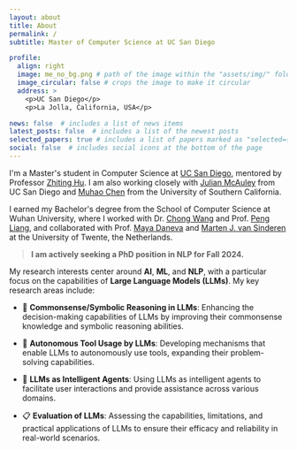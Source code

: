 ```yaml
---
layout: about
title: About
permalink: /
subtitle: Master of Computer Science at UC San Diego

profile:
  align: right
  image: me_no_bg.png # path of the image within the "assets/img/" folder
  image_circular: false # crops the image to make it circular
  address: >
    <p>UC San Diego</p>
    <p>La Jolla, California, USA</p>

news: false  # includes a list of news items
latest_posts: false  # includes a list of the newest posts
selected_papers: true # includes a list of papers marked as "selected={true}"
social: false  # includes social icons at the bottom of the page
---
```


I'm a Master's student in Computer Science at [UC San Diego](https://ucsd.edu/), mentored by Professor [Zhiting Hu](http://zhiting.ucsd.edu/index.html). I am also working closely with [Julian McAuley](https://cseweb.ucsd.edu/~jmcauley/) from UC San Diego and [Muhao Chen](https://muhaochen.github.io/) from the University of Southern California.

I earned my Bachelor's degree from the School of Computer Science at Wuhan University, where I worked with Dr. [Chong Wang](https://cs.whu.edu.cn/info/1019/2935.htm) and Prof. [Peng Liang](https://www.cs.rug.nl/search/People/PengLiang), and collaborated with Prof. [Maya Daneva](https://people.utwente.nl/m.daneva) and [Marten J. van Sinderen](https://people.utwente.nl/m.j.vansinderen) at the University of Twente, the Netherlands.

> **I am actively seeking a PhD position in NLP for Fall 2024.**

My research interests center around **AI**, **ML**, and **NLP**, with a particular focus on the capabilities of **Large Language Models (LLMs)**. My key research areas include:

- 🌟 **Commonsense/Symbolic Reasoning in LLMs**: Enhancing the decision-making capabilities of LLMs by improving their commonsense knowledge and symbolic reasoning abilities.

- 🔧 **Autonomous Tool Usage by LLMs**: Developing mechanisms that enable LLMs to autonomously use tools, expanding their problem-solving capabilities.

- 🤖 **LLMs as Intelligent Agents**: Using LLMs as intelligent agents to facilitate user interactions and provide assistance across various domains.

- 📋 **Evaluation of LLMs**: Assessing the capabilities, limitations, and practical applications of LLMs to ensure their efficacy and reliability in real-world scenarios.

